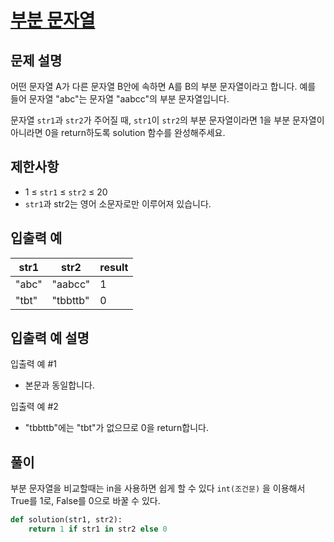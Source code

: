 # [부분 문자열][1]

## 문제 설명

어떤 문자열 A가 다른 문자열 B안에 속하면 A를 B의 부분 문자열이라고 합니다. 예를 들어 문자열 "abc"는 문자열 "aabcc"의 부분 문자열입니다.

문자열 `str1`과 `str2`가 주어질 때, `str1`이 `str2`의 부분 문자열이라면 1을 부분 문자열이 아니라면 0을 return하도록 solution 함수를 완성해주세요.

## 제한사항

- 1 ≤ `str1` ≤ `str2` ≤ 20
- `str1`과 str2는 영어 소문자로만 이루어져 있습니다.

## 입출력 예

| str1  | str2     | result |
| ----- | -------- | ------ |
| "abc" | "aabcc"  | 1      |
| "tbt" | "tbbttb" | 0      |

## 입출력 예 설명

입출력 예 #1

- 본문과 동일합니다.

입출력 예 #2

- "tbbttb"에는 "tbt"가 없으므로 0을 return합니다.

## 풀이

부분 문자열을 비교할때는 in을 사용하면 쉽게 할 수 있다
`int(조건문)` 을 이용해서 True를 1로, False를 0으로 바꿀 수 있다.

```python
def solution(str1, str2):
    return 1 if str1 in str2 else 0
```

[1]: https://school.programmers.co.kr/learn/courses/30/lessons/181842
